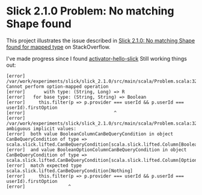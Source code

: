 # Slick 2.1.0 Problem: No matching Shape found #

This project illustrates the issue described in
[Slick 2.1.0: No matching Shape found for mapped type](http://stackoverflow.com/questions/36976156/slick-2-1-0-no-matching-shape-found-for-mapped-type)
on StackOverflow.

I've made progress since I found [activator-hello-slick](https://github.com/typesafehub/activator-hello-slick/blob/slick-2.1)
Still working things out:

````
[error] /var/work/experiments/slick/slick_2.1.0/src/main/scala/Problem.scala:32: Cannot perform option-mapped operation
[error]       with type: (String, Long) => R
[error]   for base type: (String, String) => Boolean
[error]     this.filter(p => p.provider === userId && p.userId === userId).firstOption
[error]                                 ^
[error] /var/work/experiments/slick/slick_2.1.0/src/main/scala/Problem.scala:32: ambiguous implicit values:
[error]  both value BooleanColumnCanBeQueryCondition in object CanBeQueryCondition of type => scala.slick.lifted.CanBeQueryCondition[scala.slick.lifted.Column[Boolean]]
[error]  and value BooleanOptionColumnCanBeQueryCondition in object CanBeQueryCondition of type => scala.slick.lifted.CanBeQueryCondition[scala.slick.lifted.Column[Option[Boolean]]]
[error]  match expected type scala.slick.lifted.CanBeQueryCondition[Nothing]
[error]     this.filter(p => p.provider === userId && p.userId === userId).firstOption
[error]                ^
````
